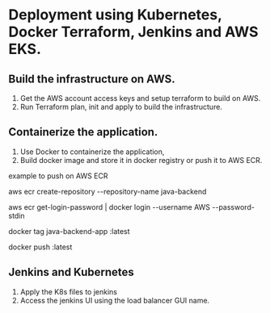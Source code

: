 # Deployment using Kubernetes, Docker Terraform, Jenkins and AWS EKS.

## Build the infrastructure on AWS.

1. Get the AWS account access keys and setup terraform to build on AWS.
2. Run Terraform plan, init and apply to build the infrastructure.

## Containerize the application.

1. Use Docker to containerize the application,
2. Build docker image and store it in docker registry or push it to AWS ECR.

example to push on AWS ECR

aws ecr create-repository --repository-name java-backend

aws ecr get-login-password | docker login --username AWS --password-stdin <ECR-URL>

docker tag java-backend-app <ECR-URL>:latest

docker push <ECR-URL>:latest

## Jenkins and Kubernetes

1. Apply the K8s files to jenkins
2. Access the jenkins UI using the load balancer GUI name.
